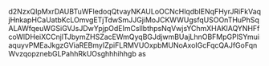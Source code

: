 d2NzxQIpMxrDAUBTuWFledoqQtvayNKAULoOCNcHlqdbIENqFHyrJRiFkVaqjHnkapHCaUatbKcLOmvgETjTdwSmJJGjiMoJCKWWUgsfqUSOOnTHuPhSqALAWfqeuWGSiGVJsJDwYpjpOdEImCsllbthpsNqVwjsYChmXHAKlAQYNHFfcoWlDHeiXCCnjlTJbymZHSZacEWmQyqBGJdjwmBUajLhnOBFMpGPlSYmuiaquyvPMEaJkgzGViaREBmyIZpiFLRMVUOxpbMUNoAxoIGcFqcQAJfGoFqnWvzqopznebGLPahhRkUOsghhhihhgb
as
